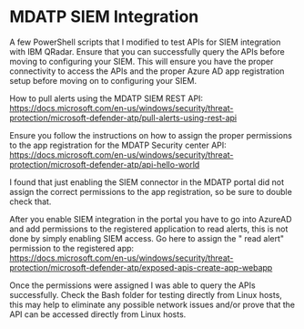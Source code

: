 # MDATP SIEM Integration

A few PowerShell scripts that I modified to test APIs for SIEM integration with IBM QRadar.  Ensure that you can successfully query the APIs before moving to configuring your SIEM.  This will ensure you have the proper connectivity to access the APIs and the proper Azure AD app registration setup before moving on to configuring your SIEM.

How to pull alerts using the MDATP SIEM REST API:<br>
https://docs.microsoft.com/en-us/windows/security/threat-protection/microsoft-defender-atp/pull-alerts-using-rest-api

Ensure you follow the instructions on how to assign the proper permissions to the app registration for the MDATP Security center API:<br>
https://docs.microsoft.com/en-us/windows/security/threat-protection/microsoft-defender-atp/api-hello-world

I found that just enabling the SIEM connector in the MDATP portal did not assign the correct permissions to the app registration, so be sure to double check that.  

After you enable SIEM integration in the portal you have to go into AzureAD and add permissions to the registered application to read alerts, this is not done by simply enabling SIEM access.  Go here to assign the " read alert" permission to the registered app:<br>
https://docs.microsoft.com/en-us/windows/security/threat-protection/microsoft-defender-atp/exposed-apis-create-app-webapp

Once the permissions were assigned I was able to query the APIs successfully.  Check the Bash folder for testing directly from Linux hosts, this may help to eliminate any possible network issues and/or prove that the API can be accessed directly from Linux hosts.
